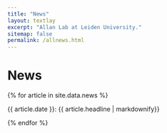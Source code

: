 ```yaml
---
title: "News"
layout: textlay
excerpt: "Allan Lab at Leiden University."
sitemap: false
permalink: /allnews.html
---
```


# News

{% for article in site.data.news %}
<p>{{ article.date }}: {{ article.headline | markdownify}}</p>
{% endfor %}
